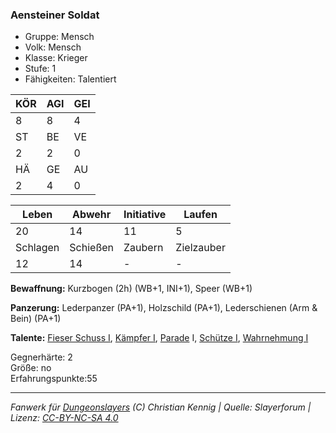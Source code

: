 ### Aensteiner Soldat
- Gruppe: Mensch  
- Volk: Mensch  
- Klasse: Krieger  
- Stufe: 1  
- Fähigkeiten: Talentiert  

| KÖR | AGI | GEI |
| --- | --- | --- |
| 8   | 8   | 4   |
| ST  | BE  | VE  |
| 2   | 2   | 0   |
| HÄ  | GE  | AU  |
| 2   | 4   | 0   |

| Leben    | Abwehr   | Initiative | Laufen     |
| -------- | -------- | ---------- | ---------- |
| 20       | 14       | 11         | 5          |
| Schlagen | Schießen | Zaubern    | Zielzauber |
| 12       | 14       | -          | -          |

**Bewaffnung:**
Kurzbogen (2h) (WB+1, INI+1), Speer (WB+1)

**Panzerung:**
Lederpanzer (PA+1), Holzschild (PA+1), Lederschienen (Arm & Bein) (PA+1)

**Talente:**
[Fieser Schuss I](talente\Fieser-Schuss.md), [Kämpfer I](Kämpfer.md), [Parade](Parade) I, [Schütze I](Schütze), [Wahrnehmung I](Wahrnehmung)

Gegnerhärte: 2  
Größe: no  
Erfahrungspunkte:55  

___
*Fanwerk für [Dungeonslayers](https://www.dungeonslayers.net/) (C) Christian Kennig | Quelle: Slayerforum | Lizenz: [CC-BY-NC-SA 4.0](https://creativecommons.org/licenses/by-nc-sa/4.0/deed.de)*

